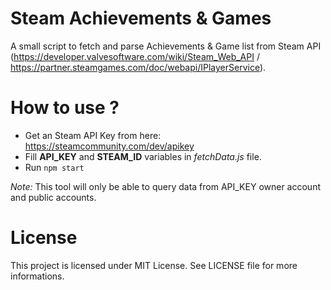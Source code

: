 # Steam Achievements & Games

A small script to fetch and parse Achievements & Game list from Steam API (https://developer.valvesoftware.com/wiki/Steam_Web_API / https://partner.steamgames.com/doc/webapi/IPlayerService).

# How to use ?

- Get an Steam API Key from here: https://steamcommunity.com/dev/apikey
- Fill **API_KEY** and **STEAM_ID** variables in *fetchData.js* file.
- Run `npm start`

*Note:* This tool will only be able to query data from API_KEY owner account and public accounts.

# License

This project is licensed under MIT License. See LICENSE file for more informations.